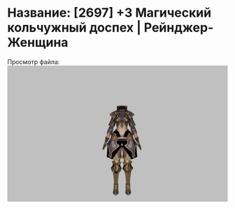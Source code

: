 # Название: [2697] +3 Магический кольчужный доспех | Рейнджер-Женщина

Просмотр файла:
![p030002.png](p030002.png)